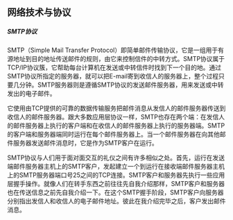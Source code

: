 ##  网络技术与协议

##### SMTP协议

SMTP（Simple Mail Transfer Protocol）即简单邮件传输协议，它是一组用于有源地址到目的地址传送邮件的规则，由它来控制信件的中转方式。SMTP协议属于TCP/IP协议簇，它帮助每台计算机在发送或中转信件时找到下一个目的地。通过SMTP协议所指定的服务器，就可以把E-mail寄到收信人的服务器上，整个过程只要几分钟。SMTP服务器则是遵循SMTP协议的发送邮件服务器，用来发送或中转发出的电子邮件。

它使用由TCP提供的可靠的数据传输服务把邮件消息从发信人的邮件服务器传送到收信人的邮件服务器。跟大多数应用层协议一样，SMTP也存在两个端：在发信人的邮件服务器上执行的客户端和在收信人的邮件服务器上执行的服务器端。SMTP的客户端和服务器端同时运行在每个邮件服务器上。当一个邮件服务器在向其他邮件服务器发送邮件消息时，它是作为SMTP客户在运行。

SMTP协议与人们用于面对面交互的礼仪之间有许多相似之处。首先，运行在发送端邮件服务器主机上的SMTP客户，发起建立一个到运行在接收端邮件服务器主机上的SMTP服务器端口号25之间的TCP连接。SMTP客户和服务器先执行一些应用层握手操作。就像人们在转手东西之前往往先自我介绍那样，SMTP客户和服务器也在传送信息之前先自我介绍一下。在这个SMTP握手阶段，SMTP客户向服务器分别指出发信人和收信人的电子邮件地址。彼此在我介绍完毕之后，客户发出邮件消息。